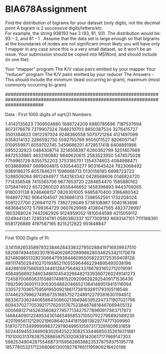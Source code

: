 # BIA678Assignment
Find the distribution of bigrams for your dataset (only digits, not the decimal point A bigram is 2 successive digits/letters/etc.  
For example, the string 938193 has 3 (93, 81, 93).  The distribution would be:  93 – 2, and 81 - 1 .  Assume that the data set is 
large enough so that bigrams at the boundaries of nodes are not significant (most likely you will have only 1 mapper in any case 
since this is a very small dataset, so it won’t be an issue.
Your submission should be copied into MSWord, and should include (in one file):

Your “mapper” program
The K/V value pairs emitted by your mapper
Your “reducer” program
The K/V pairs emitted by your reducer
The Answers - This should include the minimum (least occurring bi-gram), maximum (most commonly occurring bi-gram)

##############################################################################################################################

Data :
First 1000 digits of sqrt(2)  Numbers:

1.4142135623 7309504880 1688724209 6980785696 7187537694 
8073176679 7379907324 7846210703 8850387534 3276415727 
3501384623 0912297024 9248360558 5073721264 4121497099 
9358314132 2266592750 5592755799 9505011527 8206057147 
0109559971 6059702745 3459686201 4728517418 6408891986 
0955232923 0484308714 3214508397 6260362799 5251407989 
6872533965 4633180882 9640620615 2583523950 5474575028 
7759961729 8355752203 3753185701 1354374603 4084988471 
6038689997 0699004815 0305440277 9031645424 7823068492 
9369186215 8057846311 1596668713 0130156185 6898723723 
5288509264 8612494977 1542183342 0428568606 0146824720 
7714358548 7415565706 9677653720 2264854470 1585880162 
0758474922 6572260020 8558446652 1458398893 9443709265 
9180031138 8246468157 0826301005 9485870400 3186480342 
1948972782 9064104507 2636881313 7398552561 1732204024 
5091227700 2269411275 7362728049 5738108967 5040183698 
6836845072 5799364729 0607629969 4138047565 4823728997 
1803268024 7442062926 9124859052 1810044598 4215059112 
0249441341 7285314781 0580360337 1077309182 8693147101 
7111168391 6581726889 4197587165 8215212822 951848847

********************************************************

First 1000 Digits of Pi:

3.14159265358979323846264338327950288419716939937510
  58209749445923078164062862089986280348253421170679
  82148086513282306647093844609550582231725359408128
  48111745028410270193852110555964462294895493038196
  44288109756659334461284756482337867831652712019091
  45648566923460348610454326648213393607260249141273
  72458700660631558817488152092096282925409171536436
  78925903600113305305488204665213841469519415116094
  33057270365759591953092186117381932611793105118548
  07446237996274956735188575272489122793818301194912
  98336733624406566430860213949463952247371907021798
  60943702770539217176293176752384674818467669405132
  00056812714526356082778577134275778960917363717872
  14684409012249534301465495853710507922796892589235
  42019956112129021960864034418159813629774771309960
  51870721134999999837297804995105973173281609631859
  50244594553469083026425223082533446850352619311881
  71010003137838752886587533208381420617177669147303
  59825349042875546873115956286388235378759375195778
  1857780532171226806613001927876611195909216420198
